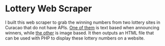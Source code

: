 # Lottery Web Scraper
I built this web scraper to grab the winning numbers from two lottery sites in Curacao that do not have APIs. [One of them](http://www.robbieslottery.com/) is text based when announcing winners, while [the other](http://landsloterij.org/eng/index.aspx) is image based. It then outputs an HTML file that can be used with PHP to display these lottery numbers on a website.
